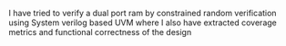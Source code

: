 I have tried to verify a dual port ram by constrained random verification using System verilog based UVM where I also have extracted coverage metrics and functional correctness of the design
